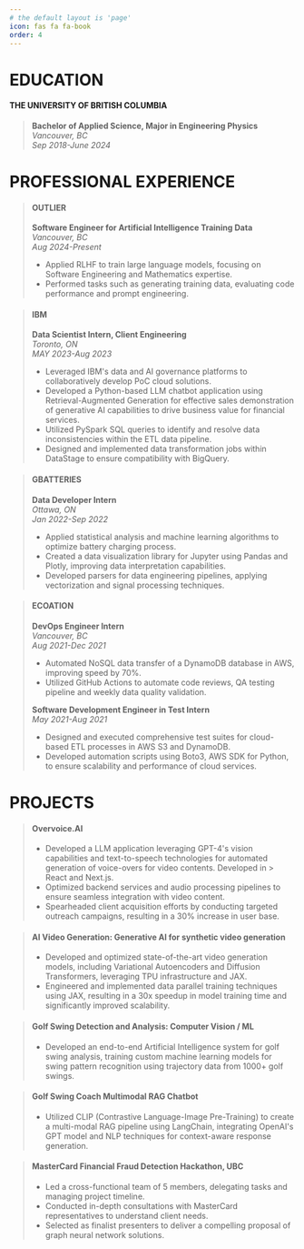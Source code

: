 ```yaml
---
# the default layout is 'page'
icon: fas fa fa-book
order: 4
---
```


# EDUCATION
#### THE UNIVERSITY OF BRITISH COLUMBIA
> **Bachelor of Applied Science, Major in Engineering Physics**  
> *Vancouver, BC*  
> *Sep 2018-June 2024*

<!-- ## SKILLS
- **Programming:** Python | Java | JavaScript | C++ | C# | Go | Rust | MATLAB | SQL | Spark
- **ML/AI:** PyTorch | Tensorflow | JAX | Jupyter | SciPy | scikit-learn | Plotly
- **Tools:** Git | Docker | AWS | IBM Cloud | Snowflake | Airflow -->

# PROFESSIONAL EXPERIENCE

> #### OUTLIER
> **Software Engineer for Artificial Intelligence Training Data**  
> *Vancouver, BC*  
> *Aug 2024-Present*
> - Applied RLHF to train large language models, focusing on Software Engineering and Mathematics expertise.
> - Performed tasks such as generating training data, evaluating code performance and prompt engineering.

> #### IBM
> **Data Scientist Intern, Client Engineering**  
> *Toronto, ON*  
> *MAY 2023-Aug 2023*
> - Leveraged IBM's data and AI governance platforms to collaboratively develop PoC cloud solutions.
> - Developed a Python-based LLM chatbot application using Retrieval-Augmented Generation for effective sales demonstration of generative AI capabilities to drive business value  for financial services.
> - Utilized PySpark SQL queries to identify and resolve data inconsistencies within the ETL data pipeline.
> - Designed and implemented data transformation jobs within DataStage to ensure compatibility with BigQuery.

> #### GBATTERIES
> **Data Developer Intern**  
> *Ottawa, ON*  
> *Jan 2022-Sep 2022*
> - Applied statistical analysis and machine learning algorithms to optimize battery charging process.
> - Created a data visualization library for Jupyter using Pandas and Plotly, improving data interpretation capabilities.
> - Developed parsers for data engineering pipelines, applying vectorization and signal processing techniques.

> #### ECOATION
> **DevOps Engineer Intern**  
> *Vancouver, BC*  
> *Aug 2021-Dec 2021*
> - Automated NoSQL data transfer of a DynamoDB database in AWS, improving speed by 70%.
> - Utilized GitHub Actions to automate code reviews, QA testing pipeline and weekly data quality validation.
> 
> **Software Development Engineer in Test Intern**  
> *May 2021-Aug 2021*
> - Designed and executed comprehensive test suites for cloud-based ETL processes in AWS S3 and DynamoDB.
> - Developed automation scripts using Boto3, AWS SDK for Python, to ensure scalability and performance of cloud services.

# PROJECTS

> #### Overvoice.AI
> - Developed a LLM application leveraging GPT-4's vision capabilities and text-to-speech technologies for automated generation of voice-overs for video contents. Developed in > React and Next.js.
> - Optimized backend services and audio processing pipelines to ensure seamless integration with video content.
> - Spearheaded client acquisition efforts by conducting targeted outreach campaigns, resulting in a 30% increase in user base.

> #### AI Video Generation: Generative AI for synthetic video generation
> - Developed and optimized state-of-the-art video generation models, including Variational Autoencoders and Diffusion Transformers, leveraging TPU infrastructure and JAX.
> - Engineered and implemented data parallel training techniques using JAX, resulting in a 30x speedup in model training time and significantly improved scalability.

> #### Golf Swing Detection and Analysis: Computer Vision / ML
> - Developed an end-to-end Artificial Intelligence system for golf swing analysis, training custom machine learning models for swing pattern recognition using trajectory data from 1000+ golf swings.

> #### Golf Swing Coach Multimodal RAG Chatbot
> - Utilized CLIP (Contrastive Language-Image Pre-Training) to create a multi-modal RAG pipeline using LangChain, integrating OpenAI's GPT model and NLP techniques for context-aware response generation.

> #### MasterCard Financial Fraud Detection Hackathon, UBC
> - Led a cross-functional team of 5 members, delegating tasks and managing project timeline.
> - Conducted in-depth consultations with MasterCard representatives to understand client needs.
> - Selected as finalist presenters to deliver a compelling proposal of graph neural network solutions.